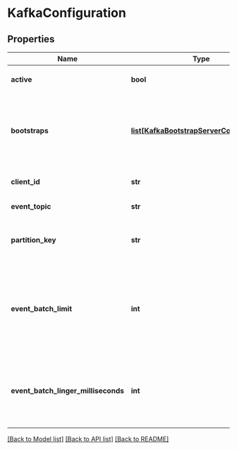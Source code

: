 # KafkaConfiguration

## Properties
Name | Type | Description | Notes
------------ | ------------- | ------------- | -------------
**active** | **bool** | Used to enable or disable Kafka output. | [optional] [default to False]
**bootstraps** | [**list[KafkaBootstrapServerConfiguration]**](KafkaBootstrapServerConfiguration.md) | A list of Kafka bootstrap server configurations to connect and push messages to. Device will connect to broker and utilize metadata to determine additional brokers within the cluster that aren&#39;t included in this list.  | 
**client_id** | **str** | A string used to uniquely identify this device to the Kafka broker. | 
**event_topic** | **str** | The base topic where the device will publish events. | 
**partition_key** | **str** | A string specifying the message key, used for partitioning. If this is not specified, will randomly select partition.  | [optional] [default to '']
**event_batch_limit** | **int** | An integer specifying maximum number of events/messages batched in one message set. The eventBatchLingerMilliseconds value and the client&#39;s internal buffer size will impact actual number of messages contained within one message set.  | [optional] 
**event_batch_linger_milliseconds** | **int** | An integer specifying the amount of time, in milliseconds, to wait to send batch messages when eventBatchLimit has not yet been reached. A value of 0 will send each message as it is available.  | [optional] 

[[Back to Model list]](../README.md#documentation-for-models) [[Back to API list]](../README.md#documentation-for-api-endpoints) [[Back to README]](../README.md)


